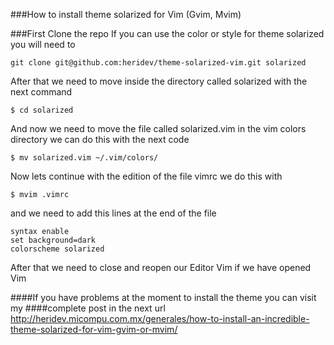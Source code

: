 ###How to install theme solarized for Vim (Gvim, Mvim)

###First Clone the repo
If you can use the color or style for theme solarized you will need to 
    
    git clone git@github.com:heridev/theme-solarized-vim.git solarized

After that we need to move inside the directory called solarized with the next command

    $ cd solarized

And now we need to move the file called solarized.vim in the vim colors directory we can do this with the next code

    $ mv solarized.vim ~/.vim/colors/

Now lets continue with the edition of the file vimrc we do this with

    $ mvim .vimrc

and we need to add this lines at the end of the file

    syntax enable
    set background=dark
    colorscheme solarized

After that we need to close and reopen our Editor Vim if we have opened
Vim

####If you have problems at the moment to install the theme you can visit my
####complete post in the next url
http://heridev.micompu.com.mx/generales/how-to-install-an-incredible-theme-solarized-for-vim-gvim-or-mvim/


